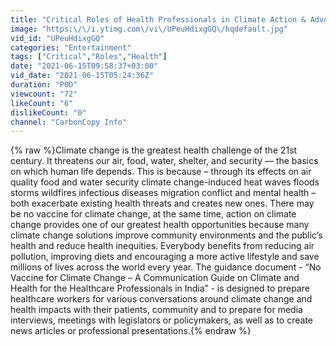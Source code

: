 ```yaml
---
title: "Critical Roles of Health Professionals in Climate Action & Advocacy | Webinar"
image: "https:\/\/i.ytimg.com\/vi\/UPeuHdixgGQ\/hqdefault.jpg"
vid_id: "UPeuHdixgGQ"
categories: "Entertainment"
tags: ["Critical","Roles","Health"]
date: "2021-06-15T09:58:37+03:00"
vid_date: "2021-06-15T05:24:36Z"
duration: "P0D"
viewcount: "72"
likeCount: "6"
dislikeCount: "0"
channel: "CarbonCopy Info"
---
```

{% raw %}Climate change is the greatest health challenge of the 21st century. It threatens our air, food, water, shelter, and security — the basics on which human life depends. This is because – through its effects on air quality food and water security climate change-induced heat waves floods storms wildfires infectious diseases migration conflict and mental health – both exacerbate existing health threats and creates new ones. There may be no vaccine for climate change, at the same time, action on climate change provides one of our greatest health opportunities because many climate change solutions improve community environments and the public’s health and reduce health inequities. Everybody benefits from reducing air pollution, improving diets and encouraging a more active lifestyle and save millions of lives across the world every year. The guidance document - “No Vaccine for Climate Change – A Communication Guide on Climate and Health for the Healthcare Professionals in India” - is designed to prepare healthcare workers for various conversations around climate change and health impacts with their patients, community and to prepare for media interviews, meetings with legislators or policymakers, as well as to create news articles or professional presentations.{% endraw %}
